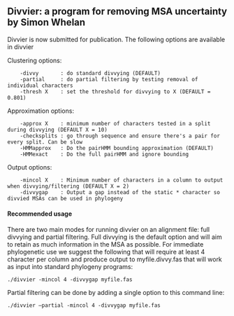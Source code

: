 ## Divvier: a program for removing MSA uncertainty by Simon Whelan

Divvier is now submitted for publication. The following options are available in divvier

Clustering options:
```
	-divvy       : do standard divvying (DEFAULT)
	-partial     : do partial filtering by testing removal of individual characters
	-thresh X    : set the threshold for divvying to X (DEFAULT = 0.801)
```
Approximation options: 
```
	-approx X    : minimum number of characters tested in a split during divvying (DEFAULT X = 10)
	-checksplits : go through sequence and ensure there's a pair for every split. Can be slow
	-HMMapprox   : Do the pairHMM bounding approximation (DEFAULT)
	-HMMexact    : Do the full pairHMM and ignore bounding
```
Output options: 
```
	-mincol X    : Minimum number of characters in a column to output when divvying/filtering (DEFAULT X = 2)
	-divvygap    : Output a gap instead of the static * character so divvied MSAs can be used in phylogeny
```

#### Recommended usage

There are two main modes for running divvier on an alignment file: full divvying and partial filtering. Full divvying is the default option and will aim to retain as much information in the MSA as possible. For immediate phylogenetic use we suggest the following that will require at least 4 character per column and produce output to myfile.divvy.fas that will work as input into standard phylogeny programs:
```
./divvier -mincol 4 -divvygap myfile.fas
```
Partial filtering can be done by adding a single option to this command line:
```
./divvier –partial -mincol 4 -divvygap myfile.fas
```


